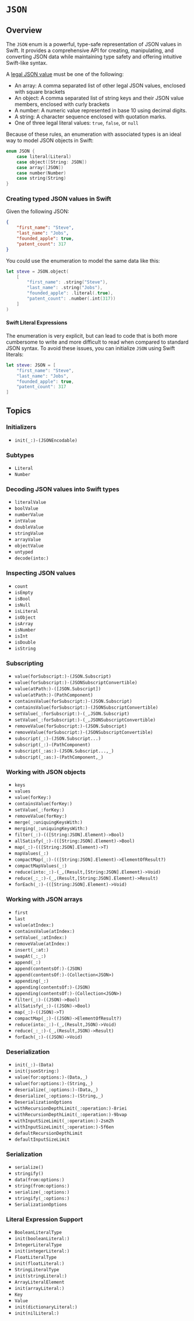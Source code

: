 # ``JSON``

## Overview

The `JSON` enum is a powerful, type-safe representation of JSON values in Swift. It provides a comprehensive API for creating, manipulating, and converting JSON data while maintaining type safety and offering intuitive Swift-like syntax.

A [legal JSON value](https://datatracker.ietf.org/doc/html/rfc8259) must be one of the following:

- An array: A comma separated list of other legal JSON values, enclosed with square brackets
- An object: A comma separated list of string keys and their JSON value members, enclosed with curly brackets
- A number: A numeric value represented in base 10 using decimal digits.
- A string: A character sequence enclosed with quotation marks.
- One of three legal literal values: `true`, `false`, or `null`

Because of these rules, an enumeration with associated types is an ideal way to model JSON objects in Swift:

```swift
enum JSON {
    case literal(Literal)
    case object([String: JSON])
    case array([JSON])
    case number(Number)
    case string(String)
}
```

### Creating typed JSON values in Swift

Given the following JSON:

```json
{
    "first_name": "Steve",
    "last_name": "Jobs",
    "founded_apple": true,
    "patent_count": 317
}
```

You could use the enumeration to model the same data like this:

```swift
let steve = JSON.object(
    [
        "first_name": .string("Steve"),
        "last_name": .string("Jobs"),
        "founded_apple": .literal(.true),
        "patent_count": .number(.int(317))
    ]
)
```

#### Swift Literal Expressions

The enumeration is very explicit, but can lead to code that is both more cumbersome to write and more difficult to read when compared to standard JSON syntax.
To avoid these issues, you can initialize `JSON` using Swift literals:

```swift
let steve: JSON = [
    "first_name": "Steve",
    "last_name": "Jobs",
    "founded_apple": true,
    "patent_count": 317
]
```

## Topics

### Initializers

- ``init(_:)-(JSONEncodable)``

### Subtypes

- ``Literal``
- ``Number``

### Decoding JSON values into Swift types

- ``literalValue``
- ``boolValue``
- ``numberValue``
- ``intValue``
- ``doubleValue``
- ``stringValue``
- ``arrayValue``
- ``objectValue``
- ``untyped``
- ``decode(into:)``

### Inspecting JSON values

- ``count``
- ``isEmpty``
- ``isBool``
- ``isNull``
- ``isLiteral``
- ``isObject``
- ``isArray``
- ``isNumber``
- ``isInt``
- ``isDouble``
- ``isString``

### Subscripting

- ``value(forSubscript:)-(JSON.Subscript)``
- ``value(forSubscript:)-(JSONSubscriptConvertible)``
- ``value(atPath:)-([JSON.Subscript])``
- ``value(atPath:)-(PathComponent)``
- ``containsValue(forSubscript:)-(JSON.Subscript)``
- ``containsValue(forSubscript:)-(JSONSubscriptConvertible)``
- ``setValue(_:forSubscript:)-(_,JSON.Subscript)``
- ``setValue(_:forSubscript:)-(_,JSONSubscriptConvertible)``
- ``removeValue(forSubscript:)-(JSON.Subscript)``
- ``removeValue(forSubscript:)-(JSONSubscriptConvertible)``
- ``subscript(_:)-(JSON.Subscript...)``
- ``subscript(_:)-(PathComponent)``
- ``subscript(_:as:)-(JSON.Subscript...,_)``
- ``subscript(_:as:)-(PathComponent,_)``

### Working with JSON objects

- ``keys``
- ``values``
- ``value(forKey:)``
- ``containsValue(forKey:)``
- ``setValue(_:forKey:)``
- ``removeValue(forKey:)``
- ``merge(_:uniquingKeysWith:)``
- ``merging(_:uniquingKeysWith:)``
- ``filter(_:)-(([String:JSON].Element)->Bool)``
- ``allSatisfy(_:)-(([String:JSON].Element)->Bool)``
- ``map(_:)-(([String:JSON].Element)->T)``
- ``mapValues(_:)``
- ``compactMap(_:)-(([String:JSON].Element)->ElementOfResult?)``
- ``compactMapValues(_:)``
- ``reduce(into:_:)-(_,(Result,[String:JSON].Element)->Void)``
- ``reduce(_:_:)-(_,(Result,[String:JSON].Element)->Result)``
- ``forEach(_:)-(([String:JSON].Element)->Void)``

### Working with JSON arrays

- ``first``
- ``last``
- ``value(atIndex:)``
- ``containsValue(atIndex:)``
- ``setValue(_:atIndex:)``
- ``removeValue(atIndex:)``
- ``insert(_:at:)``
- ``swapAt(_:_:)``
- ``append(_:)``
- ``append(contentsOf:)-(JSON)``
- ``append(contentsOf:)-(Collection<JSON>)``
- ``appending(_:)``
- ``appending(contentsOf:)-(JSON)``
- ``appending(contentsOf:)-(Collection<JSON>)``
- ``filter(_:)-((JSON)->Bool)``
- ``allSatisfy(_:)-((JSON)->Bool)``
- ``map(_:)-((JSON)->T)``
- ``compactMap(_:)-((JSON)->ElementOfResult?)``
- ``reduce(into:_:)-(_,(Result,JSON)->Void)``
- ``reduce(_:_:)-(_,(Result,JSON)->Result)``
- ``forEach(_:)-((JSON)->Void)``

### Deserialization

- ``init(_:)-(Data)``
- ``init(jsonString:)``
- ``value(for:options:)-(Data,_)``
- ``value(for:options:)-(String,_)``
- ``deserialize(_:options:)-(Data,_)``
- ``deserialize(_:options:)-(String,_)``
- ``DeserializationOptions``
- ``withRecursionDepthLimit(_:operation:)-8riei``
- ``withRecursionDepthLimit(_:operation:)-9bvap``
- ``withInputSizeLimit(_:operation:)-2sm2h``
- ``withInputSizeLimit(_:operation:)-5f6en``
- ``defaultRecursionDepthLimit``
- ``defaultInputSizeLimit``

### Serialization

- ``serialize()``
- ``stringify()``
- ``data(from:options:)``
- ``string(from:options:)``
- ``serialize(_:options:)``
- ``stringify(_:options:)``
- ``SerializationOptions``

### Literal Expression Support

- ``BooleanLiteralType``
- ``init(booleanLiteral:)``
- ``IntegerLiteralType``
- ``init(integerLiteral:)``
- ``FloatLiteralType``
- ``init(floatLiteral:)``
- ``StringLiteralType``
- ``init(stringLiteral:)``
- ``ArrayLiteralElement``
- ``init(arrayLiteral:)``
- ``Key``
- ``Value``
- ``init(dictionaryLiteral:)``
- ``init(nilLiteral:)``
